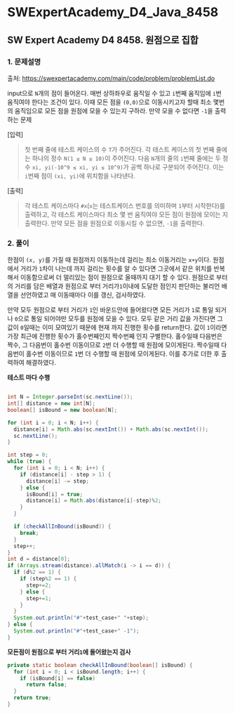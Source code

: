 # SWExpertAcademy_D4_Java_8458

## SW Expert Academy D4 8458. 원점으로 집합

### 1. 문제설명

출처: https://swexpertacademy.com/main/code/problem/problemList.do

input으로 `N`개의 점이 들어온다. 매번 상하좌우로 움직일 수 있고 `i`번째 움직임에 `i`번 움직여야 한다는 조건이 있다. 이때 모든 점을 `(0,0)`으로 이동시키고자 할때 최소 몇번의 움직임으로 모든 점을 원점에 모을 수 있는지 구하라. 만약 모을 수 없다면 `-1`을 출력하는 문제

 [입력]
> 첫 번째 줄에 테스트 케이스의 수 `T`가 주어진다.
> 각 테스트 케이스의 첫 번째 줄에는 하나의 정수 `N(1 ≤ N ≤ 10)`이 주어진다.
> 다음 `N`개의 줄의 `i`번째 줄에는 두 정수 `xi, yi(-10^9 ≤ xi, yi ≤ 10^9)`가 공백 하나로 구분되어 주어진다.
> 이는 `i`번째 점이 `(xi, yi)`에 위치함을 나타낸다.


[출력]
> 각 테스트 케이스마다 `#x`(`x`는 테스트케이스 번호를 의미하며 `1`부터 시작한다)를 출력하고,
> 각 테스트 케이스마다 최소 몇 번 움직여야 모든 점이 원점에 모이는 지 출력한다.
> 만약 모든 점을 원점으로 이동시킬 수 없으면, `-1`을 출력한다.

### 2. 풀이

한점이 `(x, y)`를 가질 때 원점까지 이동하는데 걸리는 최소 이동거리는 `x+y`이다. 원점에서 거리가 `1`차이 나는데 까지 걸리는 횟수를 알 수 있다면 그곳에서 같은 위치를 반복해서 이동함으로써 더 멀리있는 점이 원점으로 올때까지 대기 할 수 있다. 원점으로 부터의 거리를 담은 배열과 원점으로 부터 거리가`1`이내에 도달한 점인지 판단하는 불리언 배열을 선언하였고 매 이동때마다 이를 갱신, 검사하였다.

만약 모두 원점으로 부터 거리가 `1`인 바운드안에 들어왔다면 모든 거리가 `1`로 통일 되거나 `0`으로 통일 되어야만 모두를 원점에 모을 수 있다. 모두 같은 거리 값을 가진다면 그 값이 `0`일때는 이미 모여있기 때문에 현재 까지 진행한 횟수를 return한다. 값이 `1`이라면 가장 최근에 진행한 횟수가 홀수번째인지 짝수번째 인지 구별한다. 홀수일때 다음번은 짝수, 그 다음번이 홀수번 이동이므로 `2`번 더 수행할 때 원점에 모이게된다. 짝수일때 다음번이 홀수번 이동이므로 `1`번 더 수행할 때 원점에 모이게된다. 이를 추가로 더한 후 출력하여 해결하였다.


**테스트 마다 수행**
```java

int N = Integer.parseInt(sc.nextLine());
int[] distance = new int[N];
boolean[] isBound = new boolean[N];

for (int i = 0; i < N; i++) {
  distance[i] = Math.abs(sc.nextInt()) + Math.abs(sc.nextInt());
  sc.nextLine();
}

int step = 0;
while (true) {
  for (int i = 0; i < N; i++) {
    if (distance[i] - step > 1) {
      distance[i] -= step;
    } else {
      isBound[i] = true;
      distance[i] = Math.abs(distance[i]-step)%2;
    }
  }

  if (checkAllInBound(isBound)) {
    break;
  }
  step++;
}
int d = distance[0];
if (Arrays.stream(distance).allMatch(i -> i == d)) {
  if (d%2 == 1) {
    if (step%2 == 1) {
      step+=2;
    } else {
      step+=1;
    }
  }
  System.out.println("#"+test_case+" "+step);
} else {
  System.out.println("#"+test_case+" -1");
}

```

**모든점이 원점으로 부터 거리`1`에 들어왔는지 검사**

```java
private static boolean checkAllInBound(boolean[] isBound) {
  for (int i = 0; i < isBound.length; i++) {
    if (isBound[i] == false)
      return false;
  }
  return true;
}
```
